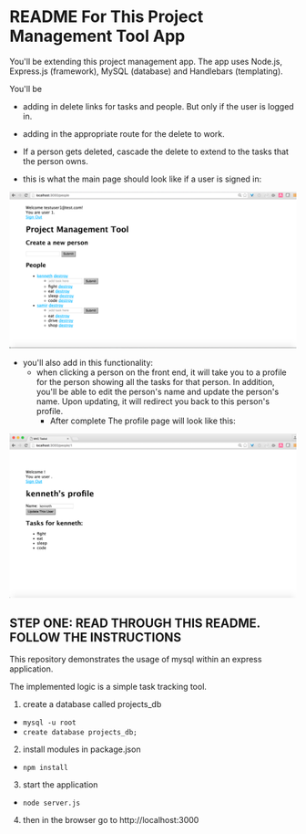 # README For This Project Management Tool App

You'll be extending this project management app. The app uses Node.js, Express.js (framework), MySQL (database) and Handlebars (templating).

You'll be

* adding in delete links for tasks and people. But only if the user is logged in.

* adding in the appropriate route for the delete to work.

* If a person gets deleted, cascade the delete to extend to the tasks that the person owns.

* this is what the main page should look like if a user is signed in:

![Editing a person](main-page.png)

* you'll also add in this functionality:
  * when clicking a person on the front end, it will take you to a profile for the person showing all the tasks for that person. In addition, you'll be able to edit the person's name and update the person's name. Upon updating, it will redirect you back to this person's profile.
    * After complete The profile page will look like this:

![Editing a person](editing-a-person.png)

## STEP ONE: READ THROUGH THIS README. FOLLOW THE INSTRUCTIONS

This repository demonstrates the usage of mysql within an express application.

The implemented logic is a simple task tracking tool.

1. create a database called projects_db
  * `mysql -u root`
  * `create database projects_db;`

2. install modules in package.json
  * `npm install`

3. start the application
  * `node server.js`

4. then in the browser go to http://localhost:3000